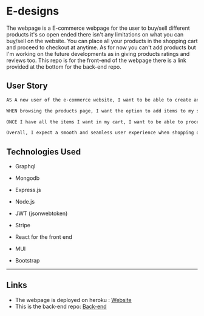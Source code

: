 # E-designs
The webpage is a E-commerce webpage for the user to buy/sell different products it's so open ended there isn't any limitations on what you can buy/sell on the website. You can place all your products in the shopping cart and proceed to checkout at anytime. As for now you can't add products but I'm working on the future developments as in giving products ratings and reviews too. This repo is for the front-end of the webpage there is a link provided at the bottom for the back-end repo.
## User Story 

```md
AS A new user of the e-commerce website, I want to be able to create an account.

WHEN browsing the products page, I want the option to add items to my shopping cart so I can keep track of the items I want to purchase.

ONCE I have all the items I want in my cart, I want to be able to proceed to checkout.

Overall, I expect a smooth and seamless user experience when shopping on the e-commerce website, with the ability to sign up, log in, add items to my cart, and checkout with ease.
```

## Technologies Used

* Graphql
* Mongodb
* Express.js
* Node.js
* JWT (jsonwebtoken)
* Stripe

* React for the front end
* MUI 
* Bootstrap

---

## Links
* The webpage is deployed on heroku : [Website](https://e-designs.herokuapp.com/)
* This is the back-end repo: [Back-end](https://github.com/IzzyKhalifa/e-commerce-backend)